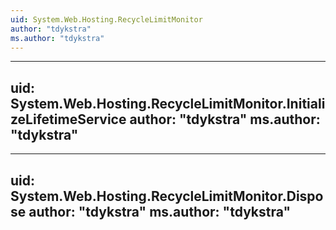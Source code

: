 ```yaml
---
uid: System.Web.Hosting.RecycleLimitMonitor
author: "tdykstra"
ms.author: "tdykstra"
---
```


---
uid: System.Web.Hosting.RecycleLimitMonitor.InitializeLifetimeService
author: "tdykstra"
ms.author: "tdykstra"
---

---
uid: System.Web.Hosting.RecycleLimitMonitor.Dispose
author: "tdykstra"
ms.author: "tdykstra"
---
